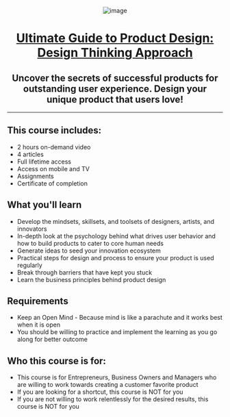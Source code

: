 <div align="center">

![image](https://user-images.githubusercontent.com/51442719/170886953-92ad5f58-2736-4ac1-b17e-6753044dd822.png)

# [Ultimate Guide to Product Design: Design Thinking Approach](https://www.udemy.com/course/design-engaging-products-using-design-thinking/)
## Uncover the secrets of successful products for outstanding user experience. Design your unique product that users love!


</div>

---

## This course includes:
- 2 hours on-demand video
- 4 articles
- Full lifetime access
- Access on mobile and TV
- Assignments
- Certificate of completion

## What you'll learn
- Develop the mindsets, skillsets, and toolsets of designers, artists, and innovators
- In-depth look at the psychology behind what drives user behavior and how to build products to cater to core human needs
- Generate ideas to seed your innovation ecosystem
- Practical steps for design and process to ensure your product is used regularly
- Break through barriers that have kept you stuck
- Learn the business principles behind product design

## Requirements
- Keep an Open Mind - Because mind is like a parachute and it works best when it is open
- You should be willing to practice and implement the learning as you go along for better outcome

## Who this course is for:
- This course is for Entrepreneurs, Business Owners and Managers who are willing to work towards creating a customer favorite product
- If you are looking for a shortcut, this course is NOT for you
- If you are not willing to work relentlessly for the desired results, this course is NOT for you

